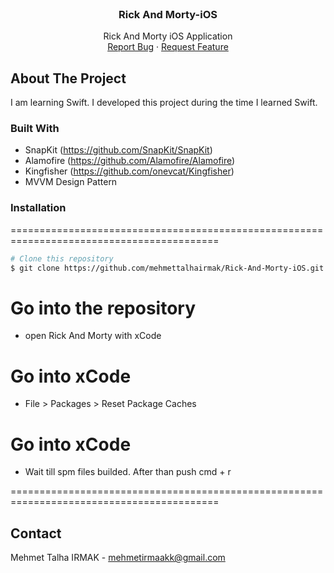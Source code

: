 <!-- PROJECT LOGO -->
<br />
<div align="center">
<h3 align="center">Rick And Morty-iOS</h3>

  <p align="center">
    Rick And Morty iOS Application
    <br />
    <a href="https://github.com/mehmettalhairmak/Rick-And-Morty-iOS/issues">Report Bug</a>
    ·
    <a href="https://github.com/mehmettalhairmak/Rick-And-Morty-iOS/issues">Request Feature</a>
  </p>
</div>

<!-- ABOUT THE PROJECT -->
## About The Project

I am learning Swift. I developed this project during the time I learned Swift.

### Built With

* SnapKit (https://github.com/SnapKit/SnapKit)
* Alamofire (https://github.com/Alamofire/Alamofire)
* Kingfisher (https://github.com/onevcat/Kingfisher)
* MVVM Design Pattern

<!-- GETTING STARTED -->
### Installation
==========================================================================================
 ```bash
 # Clone this repository
 $ git clone https://github.com/mehmettalhairmak/Rick-And-Morty-iOS.git
 ```
 # Go into the repository
 - open Rick And Morty with xCode
 
 # Go into xCode
 - File > Packages > Reset Package Caches
 
 # Go into xCode
 - Wait till spm files builded. After than push cmd + r
 
==========================================================================================


<!-- CONTACT -->
## Contact

Mehmet Talha IRMAK - mehmetirmaakk@gmail.com
